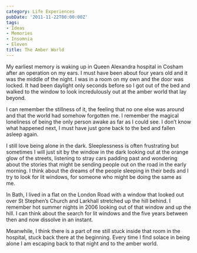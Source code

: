 ```yaml
---
category: Life Experiences
pubDate: '2011-11-22T00:00:00Z'
tags:
- Ideas
- Memories
- Insomnia
- Eleven
title: The Amber World
---
```

My earliest memory is waking up in Queen Alexandra hospital in Cosham after an operation on my ears. I must have been about four years old and it was the middle of the night. I was in a room on my own and the door was locked. It had been daylight only seconds before so I got out of the bed and walked to the window to look incredulously out at the amber world that lay beyond.

I can remember the stillness of it, the feeling that no one else was around and that the world had somehow forgotten me. I remember the magical loneliness of being the only person awake as far as I could see. I don’t know what happened next, I must have just gone back to the bed and fallen asleep again.

I still love being alone in the dark. Sleeplessness is often frustrating but sometimes I will just sit by the window in the dark looking out at the orange glow of the streets, listening to stray cars padding past and wondering about the stories that might be sending people out on the road in the early morning. I think about the dreams of the people sleeping in their beds and I try to look for lit windows, for someone who might be doing the same as me.

In Bath, I lived in a flat on the London Road with a window that looked out over St Stephen’s Church and Larkhall stretched up the hill behind. I remember hot summer nights in 2006 looking out of that window and up the hill. I can think about the search for lit windows and the five years between then and now dissolve in an instant.

Meanwhile, I think there is a part of me still stuck inside that room in the hospital, stuck back there at the beginning. Every time I find solace in being alone I am escaping back to that night and to the amber world.